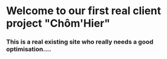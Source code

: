 # Welcome to our first real client project "Chôm'Hier"
### This is a real existing site who really needs a good optimisation....

